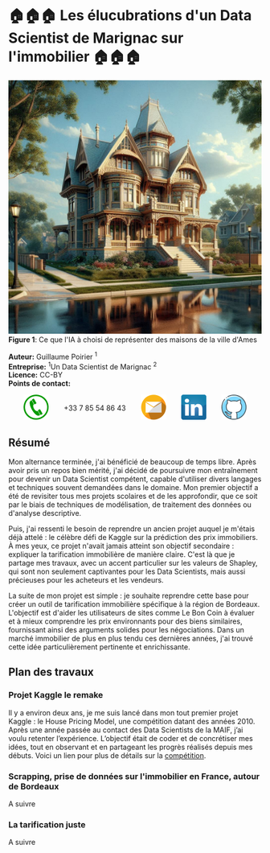 # 🏠🏠🏠 Les élucubrations d'un Data Scientist de Marignac sur l'immobilier 🏠🏠🏠

![Maison générée](../img/maison.png)
**Figure 1**: Ce que l'IA à choisi de représenter des maisons de la ville d'Ames

**Auteur:** Guillaume Poirier <sup>1</sup> \
**Entreprise:** <sup>1</sup>Un Data Scientist de Marignac <sup>2</sup> \
**Licence:** CC-BY \
**Points de contact:**

<div style="display: flex; justify-content: center; align-items: center; gap: 30px;">
    <a href="tel:0785548643">
      <img src="../img/tel.png" alt="Téléphone">
    </a>
    <p>+33 7 85 54 86 43</p>
    <a href="mailto:guillaume.poirier1996@gmail.com">
      <img src="../img/mail.png" alt="Email">
    </a>
    <a href="https://www.linkedin.com/in/guillaume-poirier-41231713a/">
      <img src="../img/linkedin.png" alt="Linkedin">
    </a>
    <a href="https://github.com/GuillaumePoirier1996">
      <img src="../img/github.png" alt="Github">
    </a>
</div>

## Résumé

Mon alternance terminée, j'ai bénéficié de beaucoup de temps libre. Après avoir pris un repos bien mérité, j'ai décidé de poursuivre mon entraînement pour devenir un Data Scientist compétent, capable d'utiliser divers langages et techniques souvent demandées dans le domaine. Mon premier objectif a été de revisiter tous mes projets scolaires et de les approfondir, que ce soit par le biais de techniques de modélisation, de traitement des données ou d'analyse descriptive.

Puis, j'ai ressenti le besoin de reprendre un ancien projet auquel je m'étais déjà attelé : le célèbre défi de Kaggle sur la prédiction des prix immobiliers. À mes yeux, ce projet n'avait jamais atteint son objectif secondaire : expliquer la tarification immobilière de manière claire. C'est là que je partage mes travaux, avec un accent particulier sur les valeurs de Shapley, qui sont non seulement captivantes pour les Data Scientists, mais aussi précieuses pour les acheteurs et les vendeurs.

La suite de mon projet est simple : je souhaite reprendre cette base pour créer un outil de tarification immobilière spécifique à la région de Bordeaux. L'objectif est d'aider les utilisateurs de sites comme Le Bon Coin à évaluer et à mieux comprendre les prix environnants pour des biens similaires, fournissant ainsi des arguments solides pour les négociations. Dans un marché immobilier de plus en plus tendu ces dernières années, j'ai trouvé cette idée particulièrement pertinente et enrichissante.

## Plan des travaux

### Projet Kaggle le remake

Il y a environ deux ans, je me suis lancé dans mon tout premier projet Kaggle : le House Pricing Model, une compétition datant des années 2010. Après une année passée au contact des Data Scientists de la MAIF, j’ai voulu retenter l’expérience. L’objectif était de coder et de concrétiser mes idées, tout en observant et en partageant les progrès réalisés depuis mes débuts. Voici un lien pour plus de détails sur la [compétition](https://www.kaggle.com/competitions/house-prices-advanced-regression-techniques/overview).

### Scrapping, prise de données sur l'immobilier en France, autour de Bordeaux

A suivre

### La tarification juste

A suivre
